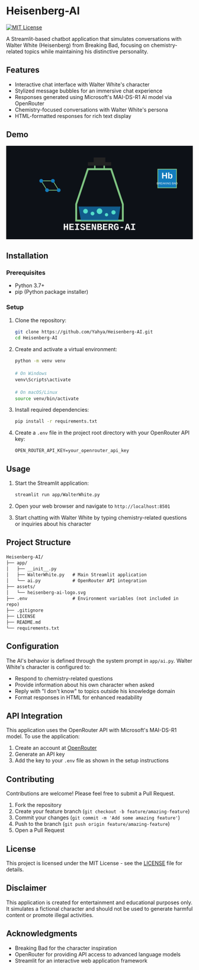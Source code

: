 # Heisenberg-AI

[![MIT License](https://img.shields.io/badge/License-MIT-blue.svg)](LICENSE)

A Streamlit-based chatbot application that simulates conversations with Walter White (Heisenberg) from Breaking Bad, focusing on chemistry-related topics while maintaining his distinctive personality.

## Features

- Interactive chat interface with Walter White's character
- Stylized message bubbles for an immersive chat experience
- Responses generated using Microsoft's MAI-DS-R1 AI model via OpenRouter
- Chemistry-focused conversations with Walter White's persona
- HTML-formatted responses for rich text display

## Demo

![Heisenberg-AI Demo](assets/heisenberg-ai-logo.svg)

## Installation

### Prerequisites

- Python 3.7+
- pip (Python package installer)

### Setup

1. Clone the repository:
   ```bash
   git clone https://github.com/Yahya/Heisenberg-AI.git
   cd Heisenberg-AI
   ```

2. Create and activate a virtual environment:
   ```bash
   python -m venv venv
   
   # On Windows
   venv\Scripts\activate
   
   # On macOS/Linux
   source venv/bin/activate
   ```

3. Install required dependencies:
   ```bash
   pip install -r requirements.txt
   ```

4. Create a `.env` file in the project root directory with your OpenRouter API key:
   ```
   OPEN_ROUTER_API_KEY=your_openrouter_api_key
   ```

## Usage

1. Start the Streamlit application:
   ```bash
   streamlit run app/WalterWhite.py
   ```

2. Open your web browser and navigate to `http://localhost:8501`

3. Start chatting with Walter White by typing chemistry-related questions or inquiries about his character

## Project Structure

```
Heisenberg-AI/
├── app/
│   ├── __init__.py
│   ├── WalterWhite.py   # Main Streamlit application
│   └── ai.py            # OpenRouter API integration
├── assets/
│   └── heisenberg-ai-logo.svg
├── .env                 # Environment variables (not included in repo)
├── .gitignore
├── LICENSE
├── README.md
└── requirements.txt
```

## Configuration

The AI's behavior is defined through the system prompt in `app/ai.py`. Walter White's character is configured to:

- Respond to chemistry-related questions
- Provide information about his own character when asked
- Reply with "I don't know" to topics outside his knowledge domain
- Format responses in HTML for enhanced readability

## API Integration

This application uses the OpenRouter API with Microsoft's MAI-DS-R1 model. To use the application:

1. Create an account at [OpenRouter](https://openrouter.ai/)
2. Generate an API key
3. Add the key to your `.env` file as shown in the setup instructions

## Contributing

Contributions are welcome! Please feel free to submit a Pull Request.

1. Fork the repository
2. Create your feature branch (`git checkout -b feature/amazing-feature`)
3. Commit your changes (`git commit -m 'Add some amazing feature'`)
4. Push to the branch (`git push origin feature/amazing-feature`)
5. Open a Pull Request

## License

This project is licensed under the MIT License - see the [LICENSE](LICENSE) file for details.

## Disclaimer

This application is created for entertainment and educational purposes only. It simulates a fictional character and should not be used to generate harmful content or promote illegal activities.

## Acknowledgments

- Breaking Bad for the character inspiration
- OpenRouter for providing API access to advanced language models
- Streamlit for an interactive web application framework
